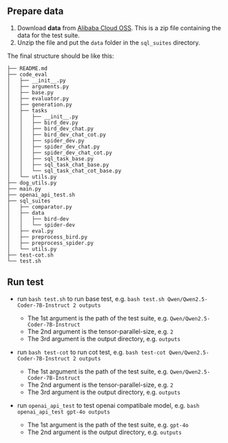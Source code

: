 ## Prepare data

1. Download **data** from [Alibaba Cloud OSS](https://qianwen-res.oss-cn-beijing.aliyuncs.com/Qwen2.5/Qwen2.5-Coder-Family/sql_data.zip). This is a zip file containing the data for the test suite.
2. Unzip the file and put the `data` folder in the `sql_suites` directory.

The final structure should be like this:

```text
├── README.md
├── code_eval
│   ├── __init__.py
│   ├── arguments.py
│   ├── base.py
│   ├── evaluator.py
│   ├── generation.py
│   ├── tasks
│   │   ├── __init__.py
│   │   ├── bird_dev.py
│   │   ├── bird_dev_chat.py
│   │   ├── bird_dev_chat_cot.py
│   │   ├── spider_dev.py
│   │   ├── spider_dev_chat.py
│   │   ├── spider_dev_chat_cot.py
│   │   ├── sql_task_base.py
│   │   ├── sql_task_chat_base.py
│   │   └── sql_task_chat_cot_base.py
│   └── utils.py
├── dog_utils.py
├── main.py
├── openai_api_test.sh
├── sql_suites
│   ├── comparator.py
│   ├── data
│   │   ├── bird-dev
│   │   └── spider-dev
│   ├── eval.py
│   ├── preprocess_bird.py
│   ├── preprocess_spider.py
│   └── utils.py
├── test-cot.sh
└── test.sh
```

## Run test
- run `bash test.sh` to run base test, e.g. `bash test.sh Qwen/Qwen2.5-Coder-7B-Instruct 2 outputs`
  - The 1st argument is the path of the test suite, e.g. `Qwen/Qwen2.5-Coder-7B-Instruct`
  - The 2nd argument is the tensor-parallel-size, e.g. `2`
  - The 3rd argument is the output directory, e.g. `outputs`

- run `bash test-cot` to run cot test, e.g. `bash test-cot Qwen/Qwen2.5-Coder-7B-Instruct 2 outputs`
  - The 1st argument is the path of the test suite, e.g. `Qwen/Qwen2.5-Coder-7B-Instruct`
  - The 2nd argument is the tensor-parallel-size, e.g. `2`
  - The 3rd argument is the output directory, e.g. `outputs`

- run `openai_api_test` to test openai compatibale model, e.g. `bash openai_api_test gpt-4o outputs`
  - The 1st argument is the path of the test suite, e.g. `gpt-4o`
  - The 2nd argument is the output directory, e.g. `outputs`